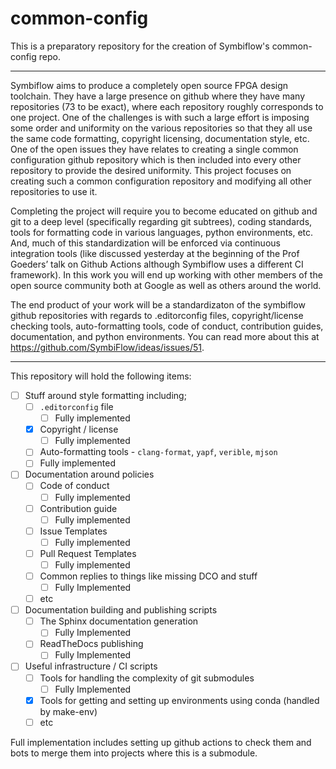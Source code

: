 # common-config

This is a preparatory repository for the creation of Symbiflow's common-config repo.

---

Symbiflow aims to produce a completely open source FPGA design toolchain.  They have a large presence on github where they have many repositories (73 to be exact), where each repository roughly corresponds to one project.  One of the challenges is with such a large effort is imposing some order and uniformity on the various repositories so that they all use the same code formatting, copyright licensing, documentation style, etc.  One of the open issues they have relates to creating a single common configuration github repository which is then included into every other repository to provide the desired uniformity.  This project focuses on creating such a common configuration repository and modifying all other repositories to use it.

Completing the project will require you to become educated on github and git to a deep level (specifically regarding git subtrees), coding standards, tools for formatting code in various languages, python environments, etc.  And, much of this standardization will be enforced via continuous integration tools (like discussed yesterday at the beginning of the Prof Goeders’ talk on Github Actions although Symbiflow uses a different CI framework).   In this work you will end up working with other members of the open source community both at Google as well as others around the world.  

The end product of your work will be a standardizaton of the symbiflow github repositories with regards to .editorconfig files, copyright/license checking tools, auto-formatting tools, code of conduct, contribution guides, documentation, and python environments.  You can read more about this at  https://github.com/SymbiFlow/ideas/issues/51.

---

This repository will hold the following items:

* [ ] Stuff around style formatting including;
  * [ ] `.editorconfig` file 
    * [ ] Fully implemented
  * [x] Copyright / license
    * [ ] Fully implemented
  * [ ]  Auto-formatting tools - `clang-format`, `yapf`, `verible`, `mjson`
    * [ ] Fully implemented
* [ ] Documentation around policies
  * [ ] Code of conduct
    * [ ] Fully implemented
  * [ ] Contribution guide
    * [ ] Fully implemented
  * [ ] Issue Templates
    * [ ] Fully implemented
  * [ ] Pull Request Templates
    * [ ] Fully implemented
  * [ ] Common replies to things like missing DCO and stuff
    * [ ] Fully Implemented
  * [ ] etc
* [ ] Documentation building and publishing scripts
  * [ ] The Sphinx documentation generation
    * [ ] Fully Implemented
  * [ ] ReadTheDocs publishing
    * [ ] Fully Implemented
* [ ] Useful infrastructure / CI scripts
  * [ ] Tools for handling the complexity of git submodules
    * [ ] Fully Implemented
  * [x] Tools for getting and setting up environments using conda (handled by make-env)
  * [ ] etc

Full implementation includes setting up github actions to check them and bots to merge them into projects where this is a submodule.
